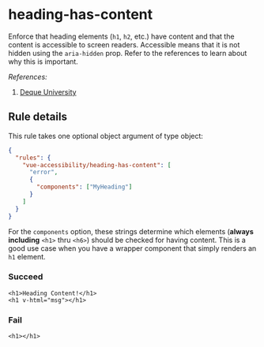 # heading-has-content

Enforce that heading elements (`h1`, `h2`, etc.) have content and that the content is accessible to screen readers. Accessible means that it is not hidden using the `aria-hidden` prop. Refer to the references to learn about why this is important.

_References:_

1.  [Deque University](https://dequeuniversity.com/rules/axe/1.1/empty-heading)

## Rule details

This rule takes one optional object argument of type object:

```json
{
  "rules": {
    "vue-accessibility/heading-has-content": [
      "error",
      {
        "components": ["MyHeading"]
      }
    ]
  }
}
```

For the `components` option, these strings determine which elements (**always including** `<h1>` thru `<h6>`) should be checked for having content. This is a good use case when you have a wrapper component that simply renders an `h1` element.

### Succeed

```vue
<h1>Heading Content!</h1>
<h1 v-html="msg"></h1>
```

### Fail

```vue
<h1></h1>
```
